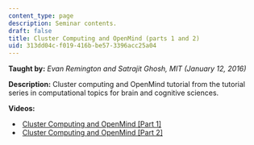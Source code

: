 ```yaml
---
content_type: page
description: Seminar contents.
draft: false
title: Cluster Computing and OpenMind (parts 1 and 2)
uid: 313dd04c-f019-416b-be57-3396acc25a04
---
```

**Taught by:** *Evan Remington and Satrajit Ghosh, MIT (January 12, 2016)*

**Description:** Cluster computing and OpenMind tutorial from the tutorial series in computational topics for brain and cognitive sciences.

**Videos:**

-  [Cluster Computing and OpenMind \[Part 1\]](https://youtu.be/QTvNTEh04to)
-  [Cluster Computing and OpenMind \[Part 2\]](https://youtu.be/w4Fdj9t3xRc)